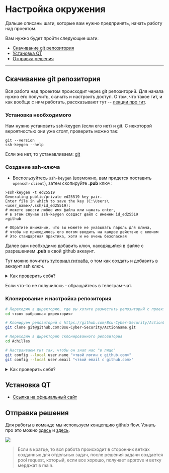 # Настройка окружения

Дальше описаны шаги, которые вам нужно предпринять, начать работу над проектом.

Вам нужно будет пройти следующие шаги:

- [Скачивание git репозитория](#git)
- [Установка QT](#install_ide)
- [Отправка решения](#code)

---

## Скачивание git репозитория <a id='git'/>

Вся работа над проектом происходит через git репозиторий. Для начала нужно
его получить, скачать и настроить доступ.
О том, что такое гит, и как вообще с ним работать, рассказывают тут -- [лекции про
гит](https://yadi.sk/i/YUe3SJYo11EChA).

### Установка необходимого

Нам нужно установить ssh-keygen (если его нет) и git.
С некоторой вероятностью они уже стоят, проверить можно так:

```shell
git --version
ssh-keygen --help
```

Если же нет, то устанавливаем: [git](https://git-scm.com/download/win)

### Создание ssh-ключа
- Воспользуйтесь `ssh-keygen` (возможно, вам придется поставить `openssh-client`), затем скопируйте **.pub** ключ:

```shell
>ssh-keygen -t ed25519
Generating public/private ed25519 key pair.
Enter file in which to save the key (C:\Users\<user_name>/.ssh/id_ed25519):
# можете ввести любое имя файла или нажать enter,
# в этом случае ssh-keygen создаст файл с именем id_ed25519
>github 

# Обратите внимание, что вы можете не указывать пароль для ключа,
# чтобы не приходилось его потом вводить на каждое действие c ключом
# Это стандартная практика, хотя и не очень безопасная
```
Далее вам необходимо добавить ключ, находящийся в файле с разрешением **.pub** в свой github аккаунт. 

Тут можно почитать [туториал гитхаба](https://docs.github.com/en/authentication/connecting-to-github-with-ssh/adding-a-new-ssh-key-to-your-github-account), о том как создать и добавить в аккаунт ssh ключ.

<details><summary><a>Как проверить себя?</a></summary>

Проверьте, что ssh соединение установлено:

   ```bash
   >ssh -T git@github.com
   The authenticity of host 'github.com (IP ADDRESS)' can not be established.
   ED25519 key fingerprint is SHA256:+DiY3wvvV6TuJJhbpZisF/zLDA0zPMSvHdkr4UvCOqU.
   Are you sure you want to continue connecting (yes/no)?
   >yes
   Hi USERNAME! You have successfully authenticated, but GitHub does not provide shell access.
   ```
</details>

Если что-то не получилось - обращайтесь в телеграм-чат.

### Клонирование и настройка репозитория

```bash
# Переходим в директорию, где вы хотите разместить репозиторий с проектом
cd <твоя выбранная директория>

# Клонируем репозиторий с https://github.com/Bsu-Cyber-Security/ActionGame
git clone git@github.com:Bsu-Cyber-Security/ActionGame.git

# Переходим в директорию склонированного репозитория
cd Achilles

# Настраиваем гит так, чтобы он знал нас "в лицо"
git config --local user.name "<твой логин с github.com>"
git config --local user.email "<твой email с github.com>"

```

<details><summary><a>Как проверить себя?</a></summary>

Проверьте, что git настроен корректно (находясь в внутри репозитория):

   ```bash
   > git status
   On branch main
   Your branch is up to date with 'origin/main'.

   nothing to commit, working tree clean
   ```
 (ветка может быть другая)
</details>

## Установка QT <a id='install_ide'/>
- [Cсылка на официальный сайт](https://www.qt.io/download)


## Отправка решения <a id='code'/>

Для работы в команде мы используем концепцию github flow. Узнать про 
это можно [здесь](https://www.youtube.com/watch?v=43WLFU2LEMs) и [здесь](https://docs.github.com/ru/get-started/using-github/github-flow). 

![](https://lanziani.com/slides/gitflow/images/gitflow_1.png)

> Если в кратце, то вся работа происходит в сторонних ветках созданных для отдельных задач, после решения задачи создается pool request, который, если все хорошо, получает approve и ветку мерджат в main.
